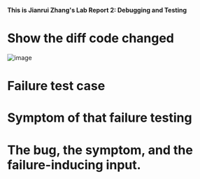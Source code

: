 **This is Jianrui Zhang's Lab Report 2: Debugging and Testing**

# Show the diff code changed

![image](https://user-images.githubusercontent.com/103210019/165022471-e4f12a4a-4be4-4ca8-8c1e-834b2c4c7fcc.png)


# Failure test case

# Symptom of that failure testing
 
# The bug, the symptom, and the failure-inducing input.
